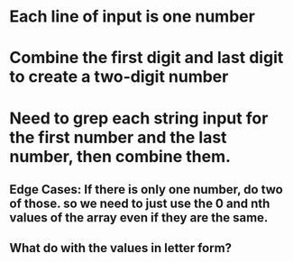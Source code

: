 # Each line of input is one number

# Combine the first digit and last digit to create a two-digit number

# Need to grep each string input for the first number and the last number, then combine them.

## Edge Cases: If there is only one number, do two of those. so we need to just use the 0 and nth values of the array even if they are the same.

## What do with the values in letter form?
